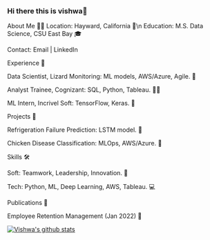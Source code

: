 ### Hi there this is vishwa👋

About Me 🙋‍♂️
Location: Hayward, California 📍\n
Education: M.S. Data Science, CSU East Bay 🎓

Contact: Email | LinkedIn

Experience 💼

Data Scientist, Lizard Monitoring: ML models, AWS/Azure, Agile. 🔬

Analyst Trainee, Cognizant: SQL, Python, Tableau. 👨‍💻


ML Intern, Incrivel Soft: TensorFlow, Keras. 🤖

Projects 🚀

Refrigeration Failure Prediction: LSTM model. 🧊

Chicken Disease Classification: MLOps, AWS/Azure. 🐔

Skills 🛠

Soft: Teamwork, Leadership, Innovation. 👥

Tech: Python, ML, Deep Learning, AWS, Tableau. 💻

Publications 📰

Employee Retention Management (Jan 2022) 📝

[![Vishwa's github stats](https://github-readme-stats.vercel.app/api?username=vishwa1924&count_private=true&show_icons=true&theme=radical&hide_rank=false)](https://github.com/vishwa1924/github-readme-stats)
<!--
[![Top Langs](https://github-readme-stats.vercel.app/api/top-langs/?username=vishwa1924)](https://github.com/vishwa1924/github-readme-stats)
>--
